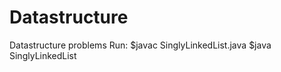 # Datastructure
Datastructure problems
Run: 
   $javac SinglyLinkedList.java 
   $java SinglyLinkedList

   
   
